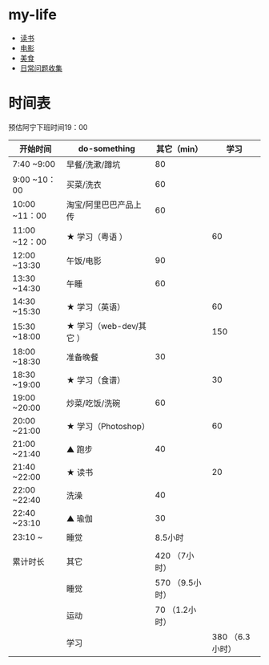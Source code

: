 # my-life

- [读书](./book/README.md)
- [电影](./film/README.md)
- [美食](./food/README.md)
- [日常问题收集](./problems-accumulated/README.md)


# 时间表
预估阿宁下班时间19：00

| 开始时间      |  do-something             | 其它（min）| 学习   |
| ------------- | ------------------------- | ---------- | -------|
| 7:40 ~9:00    | 早餐/洗漱/蹲坑            | 80       |        |
| 9:00 ~10：00  | 买菜/洗衣                 | 60       |        |
| 10:00 ~11：00 | 淘宝/阿里巴巴产品上传     | 60       |        |
| 11:00 ~12：00 | ★ 学习（粤语 ）           |          |  60    |
| 12:00 ~13:30  | 午饭/电影                 | 90       |        |
| 13:30 ~14:30  | 午睡                      | 60       |         |
| 14:30 ~15:30  | ★ 学习（英语）            |          | 60      |
| 15:30 ~18:00  | ★ 学习（web-dev/其它 ）   |          | 150     |
| 18:00 ~18:30  | 准备晚餐                  | 30       |         |
| 18:30 ~19:00  | ★ 学习（食谱）            |          | 30     |
| 19:00 ~20:00  | 炒菜/吃饭/洗碗            | 60       |        |
| 20:00 ~21:00  | ★ 学习（Photoshop）       |          | 60     |
| 21:00 ~21:40  | ▲ 跑步                    | 40       |        |
| 21:40 ~22:00  | ★ 读书                    |          | 20    |
| 22:00 ~22:40  | 洗澡                      | 40       |        |
| 22:40 ~23:10  | ▲ 瑜伽                    | 30       |        |
| 23:10 ~       | 睡觉                      | 8.5小时  |        |
|               |                           |          |        |
| 累计时长      | 其它                      | 420 （7小时） |     |
|               | 睡觉                      | 570 （9.5小时） |      |
|               | 运动                      | 70  （1.2小时）  |        |
|               | 学习                      |            | 380 （6.3小时）|



